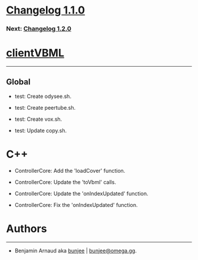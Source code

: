 # [Changelog 1.1.0](https://omega.gg/clientVBML/changes/1.1.0.html)

### Next: [Changelog 1.2.0](1.2.0.html)

# [clientVBML](https://omega.gg/clientVBML)
---

## Global

- test: Create odysee.sh.

- test: Create peertube.sh.

- test: Create vox.sh.

- test: Update copy.sh.


# C++

- ControllerCore: Add the 'loadCover' function.

- ControllerCore: Update the 'toVbml' calls.

- ControllerCore: Update the 'onIndexUpdated' function.

- ControllerCore: Fix the 'onIndexUpdated' function.


# Authors
---

- Benjamin Arnaud aka [bunjee](https://bunjee.me) | <bunjee@omega.gg>.
